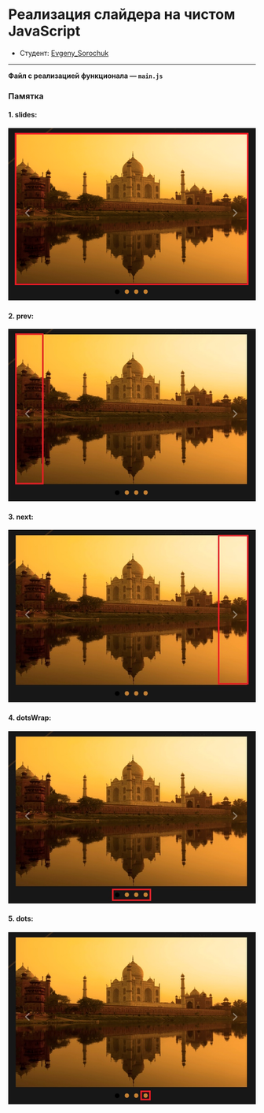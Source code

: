 # Реализация слайдера на чистом JavaScript

* Студент: [Evgeny_Sorochuk](https://vk.com/id161031828)
---

**Файл с реализацией функционала — `main.js`**

### Памятка

#### 1. slides:
![Info-header](https://github.com/EvgenySor/Pictures/raw/master/slider-item.png)

#### 2. prev:
![Info-header](https://github.com/EvgenySor/Pictures/raw/master/slider-prev.jpg)

#### 3. next:
![Info-header](https://github.com/EvgenySor/Pictures/raw/master/slider-next.jpg)

#### 4. dotsWrap:
![Info-header](https://github.com/EvgenySor/Pictures/raw/master/slider-dotsWrap.jpg)

#### 5. dots:
![Info-header](https://github.com/EvgenySor/Pictures/raw/master/slider-dot.jpg)

